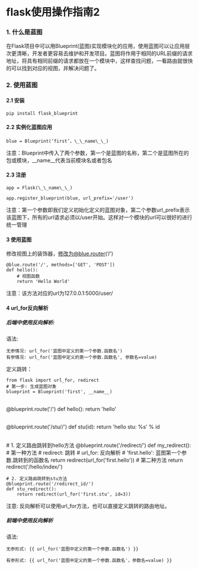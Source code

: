 
# flask使用操作指南2


### 1. 什么是蓝图

在Flask项目中可以用Blueprint(蓝图)实现模块化的应用，使用蓝图可以让应用层次更清晰，开发者更容易去维护和开发项目。蓝图将作用于相同的URL前缀的请求地址，将具有相同前缀的请求都放在一个模块中，这样查找问题，一看路由就很快的可以找到对应的视图，并解决问题了。

### 2. 使用蓝图

#### 2.1 安装

	pip install flask_blueprint

#### 2.2 实例化蓝图应用

	blue = Blueprint(‘first’，\_\_name\_\_)

注意：Blueprint中传入了两个参数，第一个是蓝图的名称，第二个是蓝图所在的包或模块，\_\_name\_\_代表当前模块名或者包名

#### 2.3 注册

	app = Flask(\_\_name\_\_)
	
	app.register_blueprint(blue, url_prefix='/user')

注意：第一个参数即我们定义初始化定义的蓝图对象，第二个参数url_prefix表示该蓝图下，所有的url请求必须以/user开始。这样对一个模块的url可以很好的进行统一管理

#### 3 使用蓝图

修改视图上的装饰器，修改为@blue.router(‘/’)

	@blue.route('/', methods=['GET', 'POST'])
	def hello():
	    # 视图函数
	    return 'Hello World'

注意：该方法对应的url为127.0.0.1:5000/user/



#### 4 url_for反向解析

##### 后端中使用反向解析:

语法:
	
	无参情况: url_for('蓝图中定义的第一个参数.函数名')
	有参情况: url_for('蓝图中定义的第一个参数.函数名', 参数名=value)

定义跳转：

	from flask import url_for, redirect
	# 第一步: 生成蓝图对象
	blueprint = Blueprint('first', __name__)


​	
	@blueprint.route('/')
	def hello():
	    return 'hello'


​	
	@blueprint.route('/stu/<id>/')
	def stu(id):
	    return 'hello stu: %s' % id


​	
	# 1. 定义路由跳转到hello方法
	@blueprint.route('/redirect/')
	def my_redirect():
		# 第一种方法
	    # redirect: 跳转
	    # url_for: 反向解析
	    # 'first.hello': 蓝图第一个参数.跳转到的函数名
	    return redirect(url_for('first.hello'))
		# 第二种方法
	    return redirect('/hello/index/')
		
	# 2. 定义路由跳转到stu方法
	@blueprint.route('/redirect_id/')
	def stu_redirect():
	    return redirect(url_for('first.stu', id=3))

注意: 反向解析可以使用url_for方法，也可以直接定义跳转的路由地址。
	
		

##### 前端中使用反向解析

语法:

	无参形式: {{ url_for('蓝图中定义的第一个参数.函数名') }}
	
	有参形式: {{ url_for('蓝图中定义的第一个参数.函数名'，参数名=value) }}

